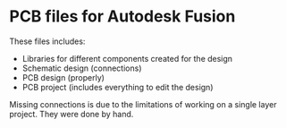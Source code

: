 # PCB files for Autodesk Fusion

These files includes:
- Libraries for different components created for the design
- Schematic design (connections)
- PCB design (properly)
- PCB project (includes everything to edit the design)

Missing connections is due to the limitations of working on a single layer project. They were done by hand.

